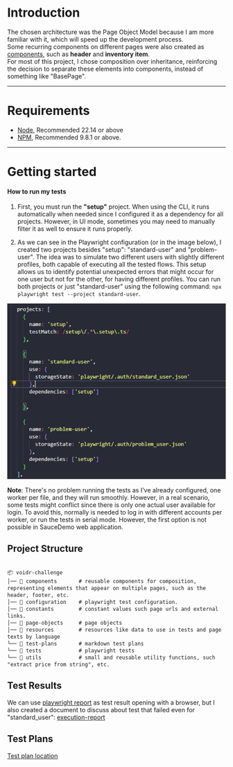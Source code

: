 # Introduction

The chosen architecture was the Page Object Model because I am more familiar with it, which will speed up the development process.  
Some recurring components on different pages were also created as [components](/components/), such as **header** and **inventory item**.  
For most of this project, I chose composition over inheritance, reinforcing the decision to separate these elements into components, instead of something like "BasePage".

--- 

# Requirements

- [Node](https://nodejs.org/pt/download), Recommended 22.14 or above
- [NPM](https://github.com/npm/cli), Recommended 9.8.1 or above.

---

# Getting started

#### How to run my tests

1. First, you must run the **"setup"** project. When using the CLI, it runs automatically when needed since I configured it as a dependency for all projects. However, in UI mode, sometimes you may need to manually filter it as well to ensure it runs properly.

2. As we can see in the Playwright configuration (or in the image below), I created two projects besides "setup": "standard-user" and "problem-user". The idea was to simulate two different users with slightly different profiles, both capable of executing all the tested flows. This setup allows us to identify potential unexpected errors that might occur for one user but not for the other, for having different profiles. You can run both projects or just "standard-user" using the following command: `npx playwright test --project standard-user`.

![alt text](image.png)

**Note**: There's no problem running the tests as I’ve already configured, one worker per file, and they will run smoothly. However, in a real scenario, some tests might conflict since there is only one actual user available for login. To avoid this, normally is needed to log in with different accounts per worker, or run the tests in serial mode. However, the first option is not possible in SauceDemo web application.

## Project Structure

```plaintext

📦 voidr-challenge
│── 📁 components       # reusable components for composition, representing elements that appear on multiple pages, such as the header, footer, etc.
│── 📁 configuration    # playwright test configuration.
│── 📁 constants        # constant values such page urls and external links.
│── 📁 page-objects     # page objects
│── 📁 resources        # resources like data to use in tests and page texts by language
└── 📁 test-plans       # markdown test plans
└── 📁 tests            # playwright tests
└── 📁 utils            # small and reusable utility functions, such "extract price from string", etc.

```

## Test Results

We can use [playwright report](/playwright-report/index.html) as test result opening with a browser, 
but I also created a document to discuss about test that failed even for "standard_user": [execution-report](/test-plan-execution-report/execution-report-2025-03-21.md)

## Test Plans

[Test plan location](/test-plans/test-plan.md)